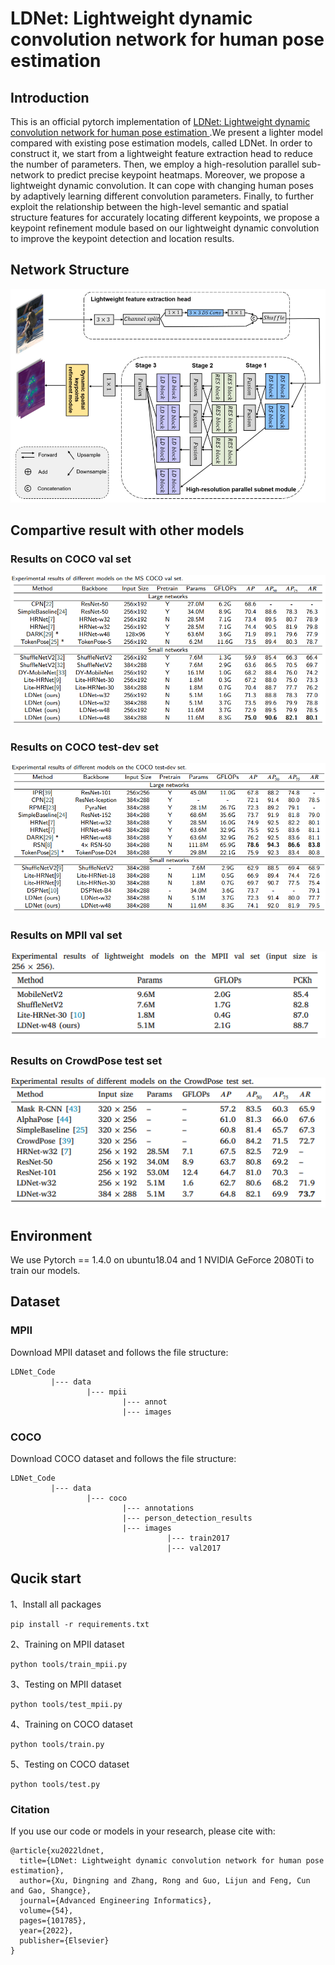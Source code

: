 # LDNet: Lightweight dynamic convolution network for human pose estimation

## Introduction
This is an official pytorch implementation of [LDNet: Lightweight dynamic convolution network for human pose estimation ](https://www.sciencedirect.com/science/article/pii/S1474034622002439).We present a lighter model compared with existing pose estimation models, called LDNet. In order to construct it, we start from a lightweight feature extraction head to reduce the number of parameters. Then, we employ a high-resolution parallel sub-network to predict precise keypoint heatmaps. Moreover, we propose a lightweight dynamic convolution. It can cope with changing human poses by adaptively learning different convolution parameters. Finally, to further exploit the relationship between the high-level semantic and spatial structure features for accurately locating different keypoints, we propose a keypoint refinement module based on our lightweight dynamic convolution to improve the keypoint detection and location results. 



## Network Structure

![Illustrating the architecture of LDNet](imgs/the_structure_of_LDNet.png)



## Compartive result with other models
### Results on COCO val  set
![image](imgs/result_on_coco_val.png)

### Results on COCO test-dev set
![image](imgs/result_on_coco_test_dev.png)


### Results on MPII val set
![image](imgs/result_on_mpii_val.png)

### Results on CrowdPose test set

![image](imgs/result_on_crowdpose.png)



## Environment

We use  Pytorch == 1.4.0 on ubuntu18.04 and 1 NVIDIA GeForce 2080Ti to train our models.

## Dataset
### MPII
Download MPII dataset and follows the file structure:
```
LDNet_Code
         |--- data
                 |--- mpii
                         |--- annot
                         |--- images
```

### COCO
Download COCO dataset and follows the file structure:
```
LDNet_Code
         |--- data
                 |--- coco
                         |--- annotations
                         |--- person_detection_results
                         |--- images
                                   |--- train2017
                                   |--- val2017
```


## Qucik start
1、Install all packages
```
pip install -r requirements.txt
```
2、Training on MPII dataset
```
python tools/train_mpii.py
```
3、Testing on MPII dataset
```
python tools/test_mpii.py
```
4、Training on COCO dataset
```
python tools/train.py
```
5、Testing on COCO dataset
```
python tools/test.py
```

### Citation
If you use our code or models in your research, please cite with:
```
@article{xu2022ldnet,
  title={LDNet: Lightweight dynamic convolution network for human pose estimation},
  author={Xu, Dingning and Zhang, Rong and Guo, Lijun and Feng, Cun and Gao, Shangce},
  journal={Advanced Engineering Informatics},
  volume={54},
  pages={101785},
  year={2022},
  publisher={Elsevier}
}
```
